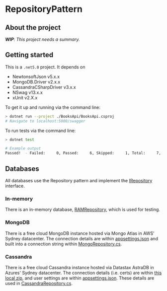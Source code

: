 # RepositoryPattern

## About the project
___WIP__: This project needs a summary._


## Getting started
This is a `.net5.0` project. It depends on
* NewtonsoftJson v5.x.x
* MongoDB.Driver v2.x.x
* CassandraCSharpDriver v3.x.x
* NSwag v13.x.x
* xUnit v2.X.x

To get it up and running via the command line:
```sh
> dotnet run --project ./BooksApi/BooksApi.csproj
# Navigate to localhost:5000/swagger
```

To run tests via the command line:
```sh
> dotnet test

# Example output
Passed!  - Failed:     0, Passed:     6, Skipped:     1, Total:     7, Duration: 25 ms - BooksApi.UnitTests.dll (net5.0)
```

## Databases
All databases use the Repository pattern and implement the [IRepository](BooksApi/Repository/IRepository.cs) interface.

### In-memory
There is an in-memory database, [RAMRepository](BooksApi/Repository/RAMRepository.cs), which is used for testing.

### MongoDB
There is a free cloud MongoDB instance hosted via Mongo Atlas in AWS' Sydney datacenter. The connection details are within [appsettings.json](BooksApi/appsettings.json) and built into a connection string within [MongoRepository.cs](BooksApi/Repository/MongoRepository.cs).

### Cassandra
There is a free cloud Cassandra instance hosted via Datastax AstraDB in Azures' Sydney datacenter. The connection details (i.e. certs) are within [this local zip](BooksApi/Repository/secure-connect-bookstoredb.zip), and user settings are within [appsettings.json](BooksApi/appsettings.json). These details are used in [CassandraRepository.cs](BooksApi/Repository/CassandraRepository.cs).
